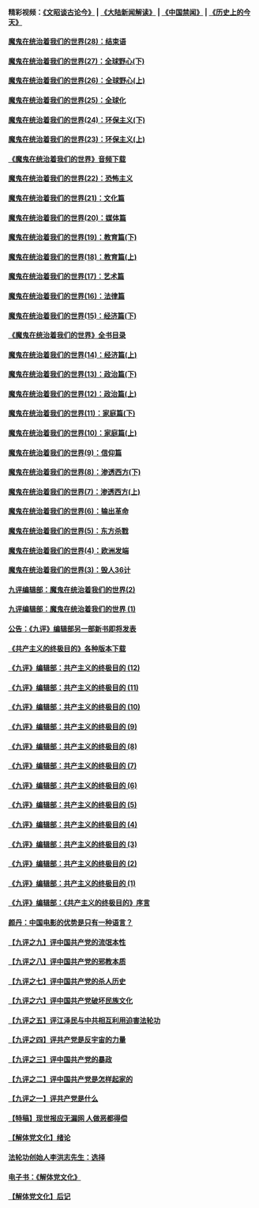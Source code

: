 #### 精彩视频：[《文昭谈古论今》](https://github.com/gfw-breaker/wenzhao/blob/master/README.md?t=01130030) | [《大陆新闻解读》](https://github.com/gfw-breaker/ntdtv-comedy/blob/master/README.md?t=01130030) | [《中国禁闻》](https://github.com/gfw-breaker/ntdtv-news/blob/master/README.md?t=01130030) | [《历史上的今天》](https://github.com/gfw-breaker/today-in-history/blob/master/README.md?t=01130030) 

#### [魔鬼在统治着我们的世界(28)：结束语](../pages/nsc422/n10936246.md?t=01130030) 

#### [魔鬼在统治着我们的世界(27)：全球野心(下)](../pages/nsc422/n10928319.md?t=01130030) 

#### [魔鬼在统治着我们的世界(26)：全球野心(上)](../pages/nsc422/n10900318.md?t=01130030) 

#### [魔鬼在统治着我们的世界(25)：全球化](../pages/nsc422/n10788205.md?t=01130030) 

#### [魔鬼在统治着我们的世界(24)：环保主义(下)](../pages/nsc422/n10695307.md?t=01130030) 

#### [魔鬼在统治着我们的世界(23)：环保主义(上)](../pages/nsc422/n10688613.md?t=01130030) 

#### [《魔鬼在统治着我们的世界》音频下载](../pages/nsc422/n10635553.md?t=01130030) 

#### [魔鬼在统治着我们的世界(22)：恐怖主义](../pages/nsc422/n10614727.md?t=01130030) 

#### [魔鬼在统治着我们的世界(21)：文化篇](../pages/nsc422/n10597706.md?t=01130030) 

#### [魔鬼在统治着我们的世界(20)：媒体篇](../pages/nsc422/n10586579.md?t=01130030) 

#### [魔鬼在统治着我们的世界(19)：教育篇(下)](../pages/nsc422/n10564808.md?t=01130030) 

#### [魔鬼在统治着我们的世界(18)：教育篇(上)](../pages/nsc422/n10526970.md?t=01130030) 

#### [魔鬼在统治着我们的世界(17)：艺术篇](../pages/nsc422/n10499093.md?t=01130030) 

#### [魔鬼在统治着我们的世界(16)：法律篇](../pages/nsc422/n10485969.md?t=01130030) 

#### [魔鬼在统治着我们的世界(15)：经济篇(下)](../pages/nsc422/n10469975.md?t=01130030) 

#### [《魔鬼在统治着我们的世界》全书目录](../pages/nsc422/n10464261.md?t=01130030) 

#### [魔鬼在统治着我们的世界(14)：经济篇(上)](../pages/nsc422/n10457370.md?t=01130030) 

#### [魔鬼在统治着我们的世界(13)：政治篇(下)](../pages/nsc422/n10448270.md?t=01130030) 

#### [魔鬼在统治着我们的世界(12)：政治篇(上)](../pages/nsc422/n10444576.md?t=01130030) 

#### [魔鬼在统治着我们的世界(11)：家庭篇(下)](../pages/nsc422/n10440961.md?t=01130030) 

#### [魔鬼在统治着我们的世界(10)：家庭篇(上)](../pages/nsc422/n10435448.md?t=01130030) 

#### [魔鬼在统治着我们的世界(9)：信仰篇](../pages/nsc422/n10432159.md?t=01130030) 

#### [魔鬼在统治着我们的世界(8)：渗透西方(下)](../pages/nsc422/n10429603.md?t=01130030) 

#### [魔鬼在统治着我们的世界(7)：渗透西方(上)](../pages/nsc422/n10426013.md?t=01130030) 

#### [魔鬼在统治着我们的世界(6)：输出革命](../pages/nsc422/n10421536.md?t=01130030) 

#### [魔鬼在统治着我们的世界(5)：东方杀戮](../pages/nsc422/n10417707.md?t=01130030) 

#### [魔鬼在统治着我们的世界(4)：欧洲发端](../pages/nsc422/n10414890.md?t=01130030) 

#### [魔鬼在统治着我们的世界(3)：毁人36计](../pages/nsc422/n10411583.md?t=01130030) 

#### [九评编辑部：魔鬼在统治着我们的世界(2)](../pages/nsc422/n10410036.md?t=01130030) 

#### [九评编辑部：魔鬼在统治着我们的世界 (1)](../pages/nsc422/n10406825.md?t=01130030) 

#### [公告：《九评》编辑部另一部新书即将发表](../pages/nsc422/n10405104.md?t=01130030) 

#### [《共产主义的终极目的》各种版本下载](../pages/nsc422/n10022138.md?t=01130030) 

#### [《九评》编辑部：共产主义的终极目的 (12)](../pages/nsc422/n9933272.md?t=01130030) 

#### [《九评》编辑部：共产主义的终极目的 (11)](../pages/nsc422/n9924973.md?t=01130030) 

#### [《九评》编辑部：共产主义的终极目的 (10)](../pages/nsc422/n9920883.md?t=01130030) 

#### [《九评》编辑部：共产主义的终极目的 (9)](../pages/nsc422/n9916363.md?t=01130030) 

#### [《九评》编辑部：共产主义的终极目的 (8)](../pages/nsc422/n9912488.md?t=01130030) 

#### [《九评》编辑部：共产主义的终极目的 (7)](../pages/nsc422/n9901176.md?t=01130030) 

#### [《九评》编辑部：共产主义的终极目的 (6)](../pages/nsc422/n9899359.md?t=01130030) 

#### [《九评》编辑部：共产主义的终极目的 (5)](../pages/nsc422/n9893174.md?t=01130030) 

#### [《九评》编辑部：共产主义的终极目的 (4)](../pages/nsc422/n9891246.md?t=01130030) 

#### [《九评》编辑部：共产主义的终极目的 (3)](../pages/nsc422/n9879879.md?t=01130030) 

#### [《九评》编辑部：共产主义的终极目的 (2)](../pages/nsc422/n9876205.md?t=01130030) 

#### [《九评》编辑部：共产主义的终极目的 (1)](../pages/nsc422/n9865857.md?t=01130030) 

#### [《九评》编辑部：《共产主义的终极目的》序言](../pages/nsc422/n9862666.md?t=01130030) 

#### [颜丹：中国电影的优势是只有一种语言？](../pages/nsc422/n9583062.md?t=01130030) 

#### [【九评之九】评中国共产党的流氓本性](../pages/nsc422/n737542.md?t=01130030) 

#### [【九评之八】评中国共产党的邪教本质](../pages/nsc422/n735942.md?t=01130030) 

#### [【九评之七】评中国共产党的杀人历史](../pages/nsc422/n733806.md?t=01130030) 

#### [【九评之六】评中国共产党破坏民族文化](../pages/nsc422/n731667.md?t=01130030) 

#### [【九评之五】评江泽民与中共相互利用迫害法轮功](../pages/nsc422/n730058.md?t=01130030) 

#### [【九评之四】评共产党是反宇宙的力量](../pages/nsc422/n727814.md?t=01130030) 

#### [【九评之三】评中国共产党的暴政](../pages/nsc422/n725597.md?t=01130030) 

#### [【九评之二】评中国共产党是怎样起家的](../pages/nsc422/n723946.md?t=01130030) 

#### [【九评之一】评共产党是什么](../pages/nsc422/n722529.md?t=01130030) 

#### [【特稿】现世报应无漏网 人做恶都得偿](../pages/nsc422/n4215167.md?t=01130030) 

#### [【解体党文化】绪论](../pages/nsc422/n1449356.md?t=01130030) 

#### [法轮功创始人李洪志先生：选择](../pages/nsc422/n3580738.md?t=01130030) 

#### [电子书：《解体党文化》](../pages/nsc422/n1573484.md?t=01130030) 

#### [【解体党文化】后记](../pages/nsc422/n1531999.md?t=01130030) 

